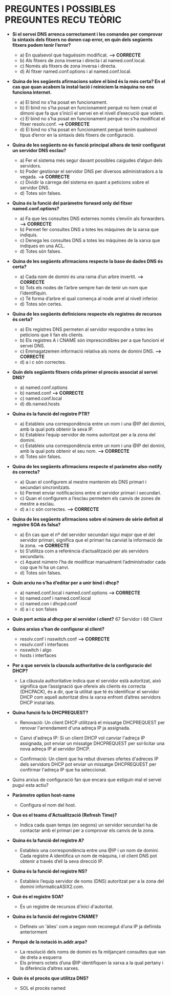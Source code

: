# PREGUNTES I POSSIBLES PREGUNTES RECU TEÒRIC

- **Si el servei DNS arrenca correctament i les comandes per comprovar la sintaxis dels fitxers no donen cap error, en quin dels següents fitxers podem tenir l’error?**
   - a) En qualsevol que haguéssim modificat.  **--> CORRECTE**
   - b) Als fitxers de zona inversa i directa i al named.conf.local.
   - c) Només als fitxers de zona inversa i directa.
   - d) Al fitxer named.conf.options i al named.conf.local.

- **Quina de les següents afirmacions sobre el bind és la més certa? En el cas que quan acabem la instal·lació i reiniciem la màquina no ens funciona internet.**
   - a) El bind no s’ha posat en funcionament.
   - b) El bind no s’ha posat en funcionament perquè no hem creat el dimoni que fa que s’iniciï el servei en el nivell d’execució que volem.
   - c) El bind no s’ha posat en funcionament perquè no s’ha modificat el fitxer resolv.conf. **--> CORRECTE**
   - d) El bind no s’ha posat en funcionament perquè tenim qualsevol tipus d’error en la sintaxis dels fitxers de configuració.

- **Quina de les següents no és funció principal alhora de tenir configurat un servidor DNS esclau?**
   - a) Fer el sistema més segur davant possibles caigudes d’algun dels servidors.
   - b) Poder gestionar el servidor DNS per diversos administradors a la vegada.  **--> CORRECTE**
   - c) Dividir la càrrega del sistema en quant a peticions sobre el servidor DNS.
   - d) Totes són falses.

- **Quina és la funció del paràmetre forward only del fitxer named.conf.options?**
   - a) Fa que les consultes DNS externes només s’enviïn als forwarders.  **--> CORRECTE**
   - b) Permet fer consultes DNS a totes les màquines de la xarxa que indiquis.
   - c) Denega les consultes DNS a totes les màquines de la xarxa que indiques en una ACL.
   - d) Totes són falses.

- **Quina de les següents afirmacions respecte la base de dades DNS és certa?**
   - a) Cada nom de domini és una rama d’un arbre invertit.  **--> CORRECTE**
   - b) Tots els nodes de l’arbre sempre han de tenir un nom que l’identifiquin.
   - c) Té forma d’arbre el qual comença al node arrel al nivell inferior.
   - d) Totes són certes.


- **Quina de les següents definicions respecte els registres de recursos és certa?**
   - a) Els registres DNS permeten al servidor respondre a totes les peticions que li fan els clients.
   - b) Els registres A i CNAME són imprescindibles per a que funcioni el servei DNS.
   - c) Emmagatzemen informació relativa als noms de domini DNS.   **--> CORRECTE**
   - d) a i c són correctes.

- **Quin dels següents fitxers crida primer el procés associat al servei DNS?**
   - a) named.conf.options
   - b) named.conf  **--> CORRECTE**
   - c) named.conf.local
   - d) db.named.hosts

- **Quina és la funció del registre PTR?**
   - a) Estableix una correspondència entre un nom i una @IP del domini, amb la qual pots obtenir la seva IP.
   - b) Estableix l’equip servidor de noms autoritzat per a la zona del domini.
   - c) Estableix una correspondència entre un nom i una @IP del domini, amb la qual pots obtenir el seu nom.  **--> CORRECTE**
   - d) Totes són falses.

- **Quina de les següents afirmacions respecte el paràmetre also-notify és correcta?**
   - a) Quan el configurem al mestre mantenim els DNS primari i secundari sincronitzats.
   - b) Permet enviar notificacions entre el servidor primari i secundari.
   - c) Quan el configurem a l’esclau permetem els canvis de zones de mestre a esclau.
   - d) a i c són correctes.  **--> CORRECTE**

- **Quina de les següents afirmacions sobre el número de sèrie definit al registre SOA és falsa?**
   - a) En cas que el nº del servidor secundari sigui major que el del servidor primari, significa que el primari ha canviat la informació de la zona. **--> CORRECTE**
   - b) S’utilitza com a referència d’actualització per als servidors secundaris.
   - c) Aquest número l’ha de modificar manualment l’administrador cada cop que hi ha un canvi.
   - d) Totes són falses.

- **Quin arxiu no s’ha d’editar per a unir bind i dhcp?**
     - a) named.conf.local i named.conf.options **--> CORRECTE**
     - b) named.conf i named.conf.local
     - c) named.con i dhcpd.conf
     - d) a i c son falses  

- **Quin port actúa al dhcp per al servidor i client?**
67 Servidor i 68 Client


- **Quins arxius s’han de configurar al client?**
   - resolv.conf i nsswitch.conf **--> CORRECTE**
   - resolv.conf i interfaces 
   - nsswitch i algo
   - hosts i interfaces 

- **Per a que serveix la clausula authoritative de la configuracio del DHCP?**
   - La clàusula authoritative indica que el servidor està autoritzat, això significa que l’assignació que ofereix als clients és correcta (DHCPACK), és a dir, que la utilitat que té és identificar el servidor DHCP com aquell autoritzat dins la xarxa enfront d’altres servidors DHCP instal·lats. 

- **Quina funció fa lo DHCPREQUEST?**
   - Renovació: Un client DHCP utilitzarà el missatge DHCPREQUEST per renovar l'arrendament d'una adreça IP ja assignada. 
   
   - Canvi d'adreça IP: Si un client DHCP vol canviar l'adreça IP assignada, pot enviar un missatge DHCPREQUEST per sol·licitar una nova adreça IP al servidor DHCP.
   
   - Confirmació: Un client que ha rebut diverses ofertes d'adreces IP dels servidors DHCP pot enviar un missatge DHCPREQUEST per confirmar l'adreça IP que ha seleccionat.

- Quins arxius de configuració fan que encara que estiguin mal el servei pugui esta actiu?


- **Paràmetre option host-name**
   - Configura el nom del host.

- **Que es el teams d'Actualització (Refresh Time)?**
   - Indica cada quan temps (en segons) un servidor secundari
ha de contactar amb el primari per a comprovar els canvis de la zona.

- **Quina és la funció del registre A?**
   - Estableix una correspondència entre una @IP i un nom de domini. Cada registre A identifica un nom de màquina, i el client DNS pot obtenir a través d’ell la seva direcció IP.

- **Quina és la funció del registre NS?**
   - Estableix l’equip servidor de noms (DNS) autoritzat per a la zona del domini
informaticaASIX2.com.

- **Què és el registre SOA?**
   - És un registre de recursos d'inici d'autoritat.
   
- **Quina és la funció del registre CNAME?**
   - Defineix un 'àlies' com a segon nom reconegut d’una IP ja definida
anteriorment

- **Perquè de la notació in.addr.arpa?**
  - La resolució dels noms de domini es fa mitjançant consultes que van de dreta
a esquerra
  - Els primers octets d’una @IP identifiquen la xarxa a la qual pertany i la diferència d’altres xarxes.

- **Quin és el procès que utilitza DNS?**
  - SOL el procès named
  
